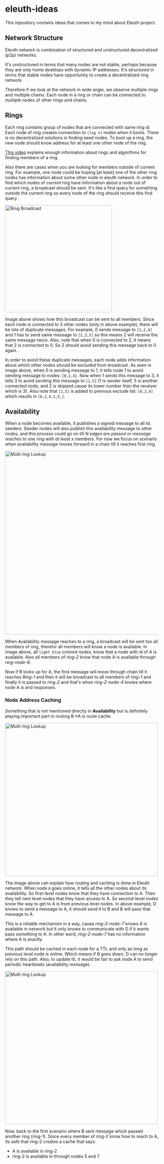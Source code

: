 # eleuth-ideas

This repository contains ideas that comes to my mind about Eleuth project.

## Network Structure
Eleuth network is combination of structured and unstructured decentralized (p2p) networks.

It's unstructured in terms that many nodes are not stable, perhaps because they are only home desktops with dynamic IP addresses.
It's structured in terms that stable nodes have opportunity to create a decentralized ring network.

Therefore if we look at the network in wide angle, we observe multiple rings and multiple chains. Each node in a ring or chain can be connected to multiple nodes of other rings and chains.

## Rings
Each ring contains group of nodes that are connected with same ring id. Each node of ring creates connection to `(log n)` nodes when it boots.
There is no decentralized solutions in finding seed nodes. To boot up a ring, the new node should know address for at least one other node of the ring.

[This video](https://www.youtube.com/watch?v=kXyVqk3EbwE) explains enough information about rings and algorithms for finding members of a ring.

Also there are cases when you are looking for members outside of current ring. For example, one node could be hoping [at least] one of the other ring nodes has information about some other node in eleuth network.
In order to find which nodes of current ring have information about a node out of current ring, a broadcast should be sent. It's like a find query for something outside the current ring so every node of the ring should receive this find query.

<img src="https://github.com/idioglossia/eleuth-ideas/raw/main/images/Ring%20Broadcast.svg" width="350" alt="Ring Broadcast"/>


Image above shows how this broadcast can be sent to all members. Since each node is connected to 3 other nodes (only in above example), there will be lots of duplicate messages.
For example, 0 sends message to `[1,2,4]` and 1 has to send same message to `[2,3,5]` so this means 2 will receive the same message twice.
Also, note that when 0 is connected to 2, it means that 2 is connected to 0. So 2 should avoid sending this message back to 0 again.

In order to avoid these duplicate messages, each node adds information about which other nodes should be excluded from broadcast. As seen in image above, when 0 is sending message to 1, it tells node 1 to avoid sending message to nodes: `[0,2,4]`.
Now when 1 sends this message to 3, it tells 3 to avoid sending this message to `[1,5]` (1 is sender itself, 5 is another connected node, and 2 is skipped cause its lower number than the receiver which is 3).
Also note that `[1,5]` is added to previous exclude list: `[0,2,4]` which results in `[0,2,4,1,5,]`.
 
## Availability
When a node becomes available, it publishes a signed message to all its seeders. Seeder nodes will also publish this availability message to other nodes, and this process could go on till *N edges are passed* or *message reaches to one ring with at least x members*.
For now we focus on scenario when availability message moves forward in a chain till it reaches first ring. 

<img src="https://github.com/idioglossia/eleuth-ideas/blob/main/images/Multi Ring Lookup.svg?raw=true" width="600" alt="Multi ring Lookup"/>


When Availability message reaches to a ring, a broadcast will be sent too all members of ring, therefor all members will know a node is available.
In image above, all `light blue` colored nodes, know that a node with id of A is available. Also all members of *ring-2* know that node A is available through *ring-node-6*.

Now if B looks up for A, the find message will move through chain till it reaches *Ring-1* and then it will be broadcast to all members of *ring-1* and finally it is passed to *ring-2* and that's when *ring-2-node-4* knows where node A is and responses.

### Node Address Caching
Something that is not mentioned directly in **Availability** but is definitely playing important part in routing B->A is route cache.

<img src="https://github.com/idioglossia/eleuth-ideas/blob/main/images/Single%20Ring%20Cache.svg?raw=true" width="500" alt="Multi ring Lookup"/>

The image above can explain how routing and caching is done in Eleuth network. When node `A` goes online, it tells all the other nodes about its availability.
So first-level nodes know that they have connection to A.
Then they tell next level nodes that they have access to A.
So second-level nodes know the way to get to A is from previous level nodes. In above example, D knows to send a message to A, it should send it to B and B will pass that message to A.

This is a reliable mechanism in a way, cause *ring-2-node-7* knows A is available in network but it only knows to communicate with D if it wants pass something to A. In other word, *ring-2-node-7* has no information where A is exactly.

This path should be cached in each node for a TTL and only as long as previous level node is online. Which means if B goes down, D can no longer rely on this path. Also, to update ttl, it would be fair to ask node A to send periodic heartbeats (availability message).

<img src="https://github.com/idioglossia/eleuth-ideas/blob/main/images/Multi%20Ring%20Cache.svg?raw=true" width="500" alt="Multi ring Lookup"/>

Now, back to the first scenario where B sent message which passed another ring (ring-1). Since every member of ring-2 know how to reach to A, its safe that ring-2 creates a cache that says:
- A is available in ring-2
- ring-2 is available in through nodes 5 and 7